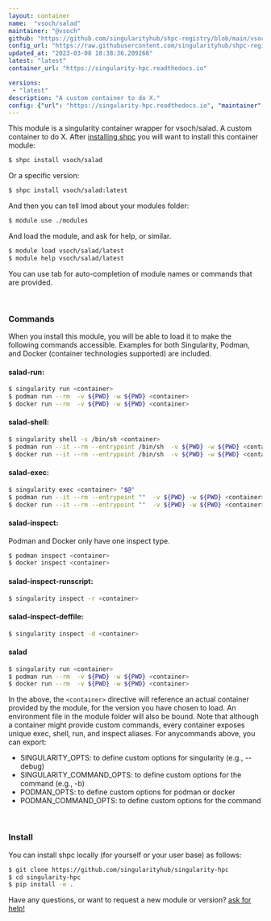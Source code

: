 ```yaml
---
layout: container
name:  "vsoch/salad"
maintainer: "@vsoch"
github: "https://github.com/singularityhub/shpc-registry/blob/main/vsoch/salad/container.yaml"
config_url: "https://raw.githubusercontent.com/singularityhub/shpc-registry/main/vsoch/salad/container.yaml"
updated_at: "2023-03-08 18:38:36.209268"
latest: "latest"
container_url: "https://singularity-hpc.readthedocs.io"

versions:
 - "latest"
description: "A custom container to do X."
config: {"url": "https://singularity-hpc.readthedocs.io", "maintainer": "Dinosaur", "description": "A custom container to do X.", "latest": {"latest": "crane digest vsoch/salad:latest: UNAUTHORIZED: authentication required; [map[Action:pull Class: Name:vsoch/salad Type:repository]]"}, "tags": {"latest": "crane digest vsoch/salad:latest: UNAUTHORIZED: authentication required; [map[Action:pull Class: Name:vsoch/salad Type:repository]]"}, "docker": "vsoch/salad"}
---
```


This module is a singularity container wrapper for vsoch/salad.
A custom container to do X.
After [installing shpc](#install) you will want to install this container module:


```bash
$ shpc install vsoch/salad
```

Or a specific version:

```bash
$ shpc install vsoch/salad:latest
```

And then you can tell lmod about your modules folder:

```bash
$ module use ./modules
```

And load the module, and ask for help, or similar.

```bash
$ module load vsoch/salad/latest
$ module help vsoch/salad/latest
```

You can use tab for auto-completion of module names or commands that are provided.

<br>

### Commands

When you install this module, you will be able to load it to make the following commands accessible.
Examples for both Singularity, Podman, and Docker (container technologies supported) are included.

#### salad-run:

```bash
$ singularity run <container>
$ podman run --rm  -v ${PWD} -w ${PWD} <container>
$ docker run --rm  -v ${PWD} -w ${PWD} <container>
```

#### salad-shell:

```bash
$ singularity shell -s /bin/sh <container>
$ podman run --it --rm --entrypoint /bin/sh  -v ${PWD} -w ${PWD} <container>
$ docker run --it --rm --entrypoint /bin/sh  -v ${PWD} -w ${PWD} <container>
```

#### salad-exec:

```bash
$ singularity exec <container> "$@"
$ podman run --it --rm --entrypoint ""  -v ${PWD} -w ${PWD} <container> "$@"
$ docker run --it --rm --entrypoint ""  -v ${PWD} -w ${PWD} <container> "$@"
```

#### salad-inspect:

Podman and Docker only have one inspect type.

```bash
$ podman inspect <container>
$ docker inspect <container>
```

#### salad-inspect-runscript:

```bash
$ singularity inspect -r <container>
```

#### salad-inspect-deffile:

```bash
$ singularity inspect -d <container>
```



#### salad

```bash
$ singularity run <container>
$ podman run --rm  -v ${PWD} -w ${PWD} <container>
$ docker run --rm  -v ${PWD} -w ${PWD} <container>
```


In the above, the `<container>` directive will reference an actual container provided
by the module, for the version you have chosen to load. An environment file in the
module folder will also be bound. Note that although a container
might provide custom commands, every container exposes unique exec, shell, run, and
inspect aliases. For anycommands above, you can export:

 - SINGULARITY_OPTS: to define custom options for singularity (e.g., --debug)
 - SINGULARITY_COMMAND_OPTS: to define custom options for the command (e.g., -b)
 - PODMAN_OPTS: to define custom options for podman or docker
 - PODMAN_COMMAND_OPTS: to define custom options for the command

<br>

### Install

You can install shpc locally (for yourself or your user base) as follows:

```bash
$ git clone https://github.com/singularityhub/singularity-hpc
$ cd singularity-hpc
$ pip install -e .
```

Have any questions, or want to request a new module or version? [ask for help!](https://github.com/singularityhub/singularity-hpc/issues)